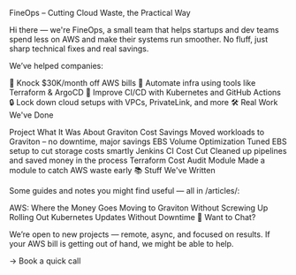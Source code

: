 FineOps – Cutting Cloud Waste, the Practical Way

Hi there — we're FineOps, a small team that helps startups and dev teams spend less on AWS and make their systems run smoother. No fluff, just sharp technical fixes and real savings.

We’ve helped companies:

🧾 Knock $30K/month off AWS bills
🔧 Automate infra using tools like Terraform & ArgoCD
🐳 Improve CI/CD with Kubernetes and GitHub Actions
🔒 Lock down cloud setups with VPCs, PrivateLink, and more
🛠 Real Work We've Done

Project	What It Was About
Graviton Cost Savings	Moved workloads to Graviton – no downtime, major savings
EBS Volume Optimization	Tuned EBS setup to cut storage costs smartly
Jenkins CI Cost Cut	Cleaned up pipelines and saved money in the process
Terraform Cost Audit Module	Made a module to catch AWS waste early
📚 Stuff We've Written

Some guides and notes you might find useful — all in /articles/:

AWS: Where the Money Goes
Moving to Graviton Without Screwing Up
Rolling Out Kubernetes Updates Without Downtime
👋 Want to Chat?

We’re open to new projects — remote, async, and focused on results. If your AWS bill is getting out of hand, we might be able to help.

→ Book a quick call

